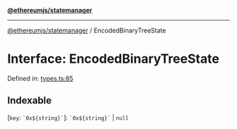 [**@ethereumjs/statemanager**](../README.md)

***

[@ethereumjs/statemanager](../README.md) / EncodedBinaryTreeState

# Interface: EncodedBinaryTreeState

Defined in: [types.ts:85](https://github.com/ethereumjs/ethereumjs-monorepo/blob/master/packages/statemanager/src/types.ts#L85)

## Indexable

\[`key`: `` `0x${string}` ``\]: `` `0x${string}` `` \| `null`
